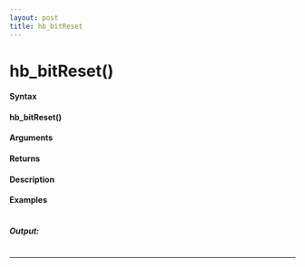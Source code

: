 ```yaml
---
layout: post
title: hb_bitReset
---
```


# hb_bitReset()


#### Syntax

#### hb_bitReset()

#### Arguments

#### Returns

#### Description

#### Examples

```

```

##### Output:

```

```

---